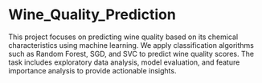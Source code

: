 # Wine_Quality_Prediction
This project focuses on predicting wine quality based on its chemical characteristics using machine learning. We apply classification algorithms such as Random Forest, SGD, and SVC to predict wine quality scores. The task includes exploratory data analysis, model evaluation, and feature importance analysis to provide actionable insights.

